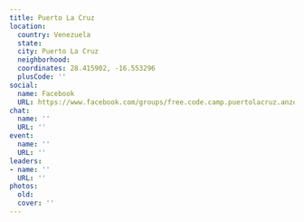 ```yaml
---
title: Puerto La Cruz
location:
  country: Venezuela
  state: 
  city: Puerto La Cruz
  neighborhood: 
  coordinates: 28.415902, -16.553296
  plusCode: ''
social:
  name: Facebook
  URL: https://www.facebook.com/groups/free.code.camp.puertolacruz.anzoategui.ve
chat:
  name: ''
  URL: ''
event:
  name: ''
  URL: ''
leaders:
- name: ''
  URL: ''
photos:
  old: 
  cover: ''
---
```

